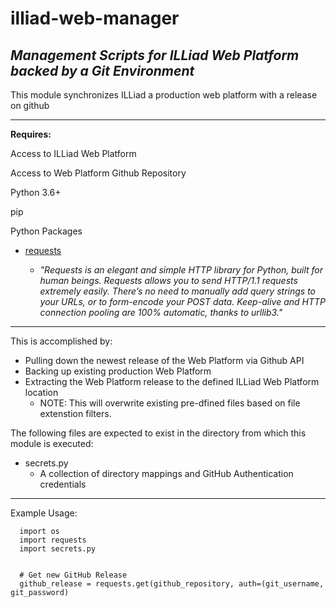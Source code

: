 # illiad-web-manager
_Management Scripts for ILLiad Web Platform backed by a Git Environment_
---

This module synchronizes ILLiad a production web platform with a release on github 

---
**Requires:**

Access to ILLiad Web Platform

Access to Web Platform Github Repository

Python 3.6+

pip

Python Packages

* [requests](https://requests.readthedocs.io/en/master/) 

  - _"Requests is an elegant and simple HTTP library for Python, built for human beings. Requests allows you to send HTTP/1.1 requests extremely easily. There’s no need to manually add query strings to your URLs, or to form-encode your POST data. Keep-alive and HTTP connection pooling are 100% automatic, thanks to urllib3."_

---
This is accomplished by:

* Pulling down the newest release of the Web Platform via Github API
* Backing up existing production Web Platform 
* Extracting the Web Platform release to the defined ILLiad Web Platform location
    - NOTE: This will overwrite existing pre-dfined files based on file extenstion filters. 

The following files are expected to exist in the directory
from which this module is executed:

* secrets.py  
    - A collection of directory mappings and GitHub Authentication credentials

---

Example Usage:
```
  import os
  import requests
  import secrets.py
  

  # Get new GitHub Release
  github_release = requests.get(github_repository, auth=(git_username, git_password)
  
  
```

